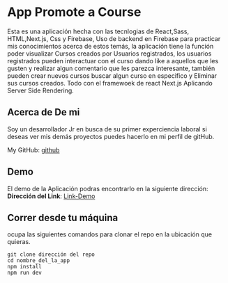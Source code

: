 # App Promote a Course

Esta es una aplicación hecha con las tecnlogias de React,Sass, HTML,Next.js, Css y Firebase, Uso de backend en Firebase para practicar mis conocimientos acerca de estos temás, la aplicación tiene la función poder visualizar Cursos creados por Usuarios registrados, los usuarios registrados pueden interactuar con el curso dando like a aquellos que les gusten y realizar algun comentario que les parezca interesante, también pueden crear nuevos cursos buscar algun curso en especifico y Eliminar sus cursos creados. Todo con el framewoek de react Next.js Aplicando Server Side Rendering.

## Acerca de De mi

Soy un desarrollador Jr en busca de su primer experciencia laboral si deseas ver mis demás proyectos puedes hacerlo en mi perfil de gitHub.

My GitHub: [github](https://github.com/UrielBm)

## Demo

El demo de la Aplicación podras encontrarlo en la siguiente dirección:
**Dirección del Link**: [Link-Demo](https://itp-cursos.vercel.app/)

## Correr desde tu máquina

ocupa las siguientes comandos para clonar el repo en la ubicación que quieras.

```
git clone dirección del repo
cd nombre_del_la_app
npm install
npm run dev

```
